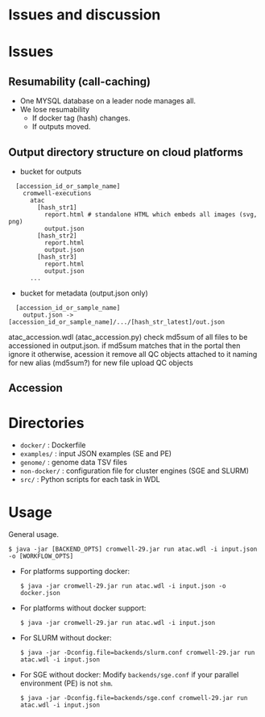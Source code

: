 Issues and discussion
===================================================

# 

# Issues

## Resumability (call-caching)

- One MYSQL database on a leader node manages all.
- We lose resumability
  - If docker tag (hash) changes.
  - If outputs moved.

## Output directory structure on cloud platforms

- bucket for outputs
```
  [accession_id_or_sample_name]
    cromwell-executions
      atac
        [hash_str1]
          report.html # standalone HTML which embeds all images (svg, png)
          output.json
        [hash_str2]
          report.html
          output.json
        [hash_str3]
          report.html
          output.json
      ... 
```
- bucket for metadata (output.json only)
```
  [accession_id_or_sample_name]
    output.json -> [accession_id_or_sample_name]/.../[hash_str_latest]/out.json
```

atac_accession.wdl (atac_accession.py)
  check md5sum of all files to be accessioned in output.json.
    if md5sum matches that in the portal then ignore it
    otherwise, acession it
      remove all QC objects attached to it
      naming for new alias (md5sum?) for new file
      upload QC objects


## Accession








# Directories

* `docker/` : Dockerfile
* `examples/` : input JSON examples (SE and PE)
* `genome/` : genome data TSV files
* `non-docker/` : configuration file for cluster engines (SGE and SLURM)
* `src/` : Python scripts for each task in WDL

# Usage

General usage.

```
$ java -jar [BACKEND_OPTS] cromwell-29.jar run atac.wdl -i input.json -o [WORKFLOW_OPTS]
```

* For platforms supporting docker:

     ```
     $ java -jar cromwell-29.jar run atac.wdl -i input.json -o docker.json
     ```

* For platforms without docker support:

     ```
     $ java -jar cromwell-29.jar run atac.wdl -i input.json
     ```

* For SLURM without docker:
 
     ```
     $ java -jar -Dconfig.file=backends/slurm.conf cromwell-29.jar run atac.wdl -i input.json
     ```

* For SGE without docker: Modify `backends/sge.conf` if your parallel environment (PE) is not `shm`.

     ```
     $ java -jar -Dconfig.file=backends/sge.conf cromwell-29.jar run atac.wdl -i input.json
     ```
